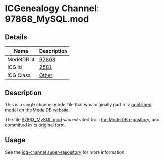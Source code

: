# ICGenealogy Channel: 97868\_MySQL.mod

## Details

Name | Description
---- | -----------
ModelDB id | [97868](http://senselab.med.yale.edu/ModelDB/ShowModel.cshtml?model=97868)
ICG id | [2581](http://icg.neurotheory.ox.ac.uk/channels/other/2581)
ICG Class | [Other](http://icg.neurotheory.ox.ac.uk/channels/other)

## Description

This is a single channel model file that was originally part of a [published model on the ModelDB website](http://senselab.med.yale.edu/mModelDB/ShowModel.cshtml?model=97868).

The file [97868\_MySQL.mod](97868_MySQL.mod) was extrated from [the ModelDB repository](http://senselab.med.yale.edu/ModelDB/ShowModel.cshtml?model=97868), and committed in its original form.

## Usage

See the [icg-channel super-repository](https://github.com/icgenealogy/icg-channels) for more information.